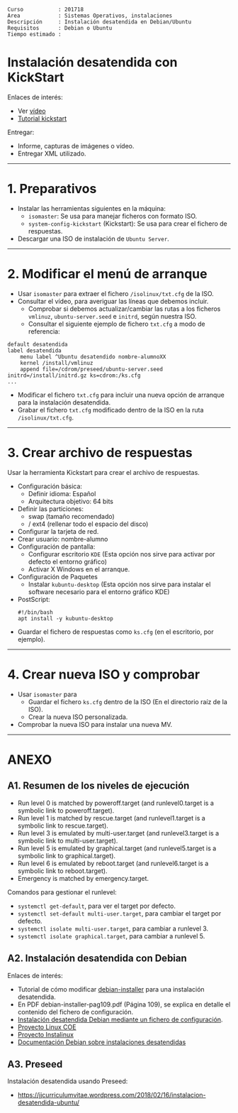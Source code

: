 
```
Curso           : 201718
Area            : Sistemas Operativos, instalaciones
Descripción     : Instalación desatendida en Debian/Ubuntu
Requisitos      : Debian o Ubuntu
Tiempo estimado :
```

# Instalación desatendida con KickStart

Enlaces de interés:
* Ver [vídeo](https://youtu.be/i2uUIux6_l8)
* [Tutorial kickstart](https://sites.google.com/site/ssoounattended/proyectos/instalacion-desatendida-de-ubuntu-desktop-14-04-utilizando-kickstart)

Entregar:
* Informe, capturas de imágenes o vídeo.
* Entregar XML utilizado.

---

# 1. Preparativos

* Instalar las herramientas siguientes en la máquina:
    * `isomaster`: Se usa para manejar ficheros con formato ISO.
    * `system-config-kickstart` (Kickstart): Se usa para crear el fichero de respuestas.
* Descargar una ISO de instalación de `Ubuntu Server`.

---

# 2. Modificar el menú de arranque

* Usar `isomaster` para extraer el fichero `/isolinux/txt.cfg` de la ISO.
* Consultar el vídeo, para averiguar las líneas que debemos incluir.
    * Comprobar si debemos actualizar/cambiar las rutas a los ficheros `vmlinuz`, `ubuntu-server.seed` e `initrd`, según nuestra ISO.
    * Consultar el siguiente ejemplo de fichero `txt.cfg` a modo de referencia:
```
default desatendida
label desatendida
    menu label ^Ubuntu desatendido nombre-alumnoXX
    kernel /install/vmlinuz
    append file=/cdrom/preseed/ubuntu-server.seed initrd=/install/initrd.gz ks=cdrom:/ks.cfg
...
```
* Modificar el fichero `txt.cfg` para incluir una nueva opción de arranque para la instalación desatendida.
* Grabar el fichero `txt.cfg` modificado dentro de la ISO en la ruta `/isolinux/txt.cfg`.

---
# 3. Crear archivo de respuestas

Usar la herramienta Kickstart para crear el archivo de respuestas.
* Configuración básica:
    * Definir idioma: Español
    * Arquitectura objetivo: 64 bits
* Definir las particiones:
    * swap (tamaño recomendado)
    * /  ext4 (rellenar todo el espacio del disco)
* Configurar la tarjeta de red.
* Crear usuario: nombre-alumno
* Configuración de pantalla:
    * Configurar escritorio `KDE` (Esta opción nos sirve para activar por defecto el entorno gráfico)
    * Activar X Windows en el arranque.
* Configuración de Paquetes
    * Instalar `kubuntu-desktop` (Esta opción nos sirve para instalar el software necesario para el entorno gráfico KDE)
* PostScript:
    ```
    #!/bin/bash
    apt install -y kubuntu-desktop
    ```
* Guardar el fichero de respuestas como `ks.cfg` (en el escritorio, por ejemplo).

---
# 4. Crear nueva ISO y comprobar

* Usar `isomaster` para
    * Guardar el fichero `ks.cfg` dentro de la ISO (En el directorio raíz de la ISO).
    * Crear la nueva ISO personalizada.
* Comprobar la nueva ISO para instalar una nueva MV.

---

# ANEXO

## A1. Resumen de los niveles de ejecución

* Run level 0 is matched by poweroff.target (and runlevel0.target is a symbolic link to poweroff.target).
* Run level 1 is matched by rescue.target (and runlevel1.target is a symbolic link to rescue.target).
* Run level 3 is emulated by multi-user.target (and runlevel3.target is a symbolic link to multi-user.target).
* Run level 5 is emulated by graphical.target (and runlevel5.target is a symbolic link to graphical.target).
* Run level 6 is emulated by reboot.target (and runlevel6.target is a symbolic link to reboot.target).
* Emergency is matched by emergency.target.

Comandos para gestionar el runlevel:
* `systemctl get-default`, para ver el target por defecto.
* `systemctl set-default multi-user.target`, para cambiar el target por defecto.
* `systemctl isolate multi-user.target`, para cambiar a runlevel 3.
* `systemctl isolate graphical.target`, para cambiar a runlevel 5.

## A2. Instalación desatendida con Debian

Enlaces de interés:
* Tutorial de cómo modificar
[debian-installer](http://lihuen.info.unlp.edu.ar/index.php?title=Modificando_debian-installer)
para una instalación desatendida.
* En PDF debian-installer-pag109.pdf (Página 109), se explica en detalle el contenido del fichero de configuración.
* [Instalación desatendida Debian mediante un fichero de configuración](https://www.debian.org/releases/wheezy/ia64/ch04s04.html.es).
* [Proyecto Linux COE](http://linuxcoe.sourceforge.net/)
* [Proyecto Instalinux](http://www.instalinux.com/)
* [Documentación Debian sobre instalaciones desatendidas](http://www.debian.org/releases/stable/mips/ch04s04.html.es)


## A3. Preseed

Instalación desatendida usando Preseed:
* https://jjcurriculumvitae.wordpress.com/2018/02/16/instalacion-desatendida-ubuntu/
